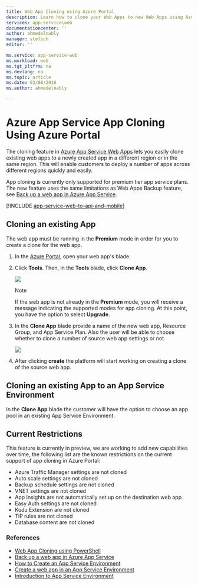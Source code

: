 ```yaml
---
title: Web App Cloning using Azure Portal
description: Learn how to clone your Web Apps to new Web Apps using Azure Portal.
services: app-service\web
documentationcenter: ''
author: ahmedelnably
manager: stefsch
editor: ''

ms.service: app-service-web
ms.workload: web
ms.tgt_pltfrm: na
ms.devlang: na
ms.topic: article
ms.date: 03/08/2016
ms.author: ahmedelnably

---
```

# Azure App Service App Cloning Using Azure Portal
The cloning feature in [Azure App Service Web Apps](http://go.microsoft.com/fwlink/?LinkId=529714) lets you easily clone existing web apps to a newly created app in a different region or in the same region. This will enable customers to deploy a number of apps across different regions quickly and easily.

App cloning is currently only supported for premium tier app service plans. The new feature uses the same limitations as Web Apps Backup feature, see [Back up a web app in Azure App Service](web-sites-backup.md).

[!INCLUDE [app-service-web-to-api-and-mobile](../../includes/app-service-web-to-api-and-mobile.md)]

## Cloning an existing App
The web app must be running in the **Premium** mode in order for you to create a clone for the web app.

1. In the [Azure Portal](https://portal.azure.com/), open your web app's blade.
2. Click **Tools**. Then, in the **Tools** blade, click **Clone App**.
   
    ![][1]
   
   > [!NOTE]
   > If the web app is not already in the **Premium** mode, you will receive a message indicating the supported modes for app cloning. At this point, you have the option to select **Upgrade**.
   > 
   > 
3. In the **Clone App** blade provide a name of the new web app, Resource Group, and App Service Plan. Also the user will be able to choose whether to clone a number of source web app settings or not.
   
    ![][2]
4. After clicking **create** the platform will start working on creating a clone of the source web app.

## Cloning an existing App to an App Service Environment
In the **Clone App** blade the customer will have the option to choose an app pool in an existing App Service Environment.

## Current Restrictions
This feature is currently in preview, we are working to add new capabilities over time, the following list are the known restrictions on the current support of app cloning in Azure Portal:

* Azure Traffic Manager settings are not cloned
* Auto scale settings are not cloned
* Backup schedule settings are not cloned
* VNET settings are not cloned
* App Insights are not automatically set up on the destination web app
* Easy Auth settings are not cloned
* Kudu Extension are not cloned
* TiP rules are not cloned
* Database content are not cloned

### References
* [Web App Cloning using PowerShell](app-service-web-app-cloning.md)
* [Back up a web app in Azure App Service](web-sites-backup.md)
* [How to Create an App Service Environment](app-service-web-how-to-create-an-app-service-environment.md)
* [Create a web app in an App Service Environment](app-service-web-how-to-create-a-web-app-in-an-ase.md)
* [Introduction to App Service Environment](app-service-app-service-environment-intro.md)

<!--Image references-->
[1]: ./media/app-service-web-app-cloning-portal/CloningBlade.png
[2]: ./media/app-service-web-app-cloning-portal/CloneSettings.png